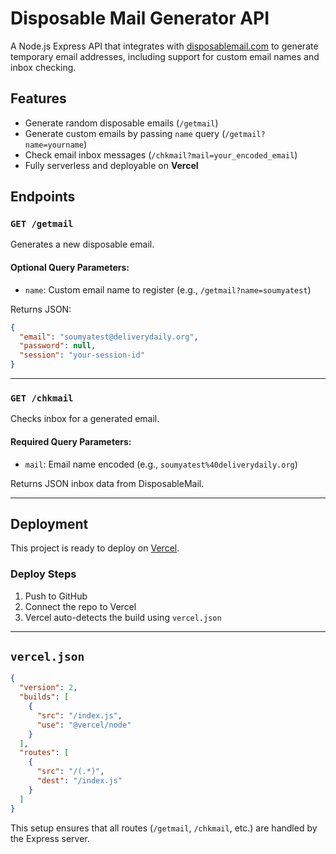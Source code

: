 # Disposable Mail Generator API

A Node.js Express API that integrates with [disposablemail.com](https://www.disposablemail.com) to generate temporary email addresses, including support for custom email names and inbox checking.

## Features

- Generate random disposable emails (`/getmail`)
- Generate custom emails by passing `name` query (`/getmail?name=yourname`)
- Check email inbox messages (`/chkmail?mail=your_encoded_email`)
- Fully serverless and deployable on **Vercel**

## Endpoints

### `GET /getmail`

Generates a new disposable email.

#### Optional Query Parameters:
- `name`: Custom email name to register (e.g., `/getmail?name=soumyatest`)

Returns JSON:
```json
{
  "email": "soumyatest@deliverydaily.org",
  "password": null,
  "session": "your-session-id"
}
```

---

### `GET /chkmail`

Checks inbox for a generated email.

#### Required Query Parameters:
- `mail`: Email name encoded (e.g., `soumyatest%40deliverydaily.org`)

Returns JSON inbox data from DisposableMail.

---

## Deployment

This project is ready to deploy on [Vercel](https://vercel.com/).


### Deploy Steps

1. Push to GitHub
2. Connect the repo to Vercel
3. Vercel auto-detects the build using `vercel.json`

---

## `vercel.json`

```json
{
  "version": 2,
  "builds": [
    {
      "src": "/index.js",
      "use": "@vercel/node"
    }
  ],
  "routes": [
    {
      "src": "/(.*)",
      "dest": "/index.js"
    }
  ]
}
```

This setup ensures that all routes (`/getmail`, `/chkmail`, etc.) are handled by the Express server.

